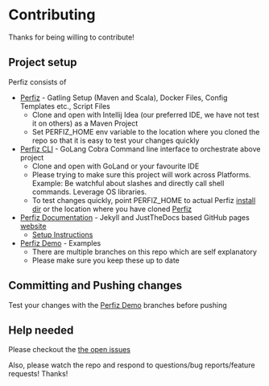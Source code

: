 # Contributing

Thanks for being willing to contribute!

## Project setup

Perfiz consists of
* [Perfiz](https://github.com/znsio/perfiz) - Gatling Setup (Maven and Scala), Docker Files, Config Templates etc., Script Files
  * Clone and open with Intellij Idea (our preferred IDE, we have not test it on others) as a Maven Project
  * Set PERFIZ_HOME env variable to the location where you cloned the repo so that it is easy to test your changes quickly
* [Perfiz CLI](https://github.com/znsio/perfiz-cli) - GoLang Cobra Command line interface to orchestrate above project
  * Clone and open with GoLand or your favourite IDE
  * Please trying to make sure this project will work across Platforms. Example: Be watchful about slashes and directly call shell commands. Leverage OS libraries.
  * To test changes quickly, point PERFIZ_HOME to actual Perfiz [install dir](https://perfiz.com/installation.html) or the location where you have cloned [Perfiz](https://github.com/znsio/perfiz)
* [Perfiz Documentation](https://github.com/znsio/perfiz/tree/gh-pages) - Jekyll and JustTheDocs based GitHub pages [website](https://perfiz.com)
  * [Setup Instructions](https://github.com/znsio/perfiz/tree/gh-pages#perfiz-documentation)
* [Perfiz Demo](https://github.com/znsio/perfiz-demo) - Examples
  * There are multiple branches on this repo which are self explanatory
  * Please make sure you keep these up to date

## Committing and Pushing changes

Test your changes with the [Perfiz Demo](https://github.com/znsio/perfiz-demo) branches before pushing

## Help needed

Please checkout the [the open issues](https://github.com/znsio/perfiz/issues?q=is%3Aopen+is%3Aissue)

Also, please watch the repo and respond to questions/bug reports/feature
requests! Thanks!

